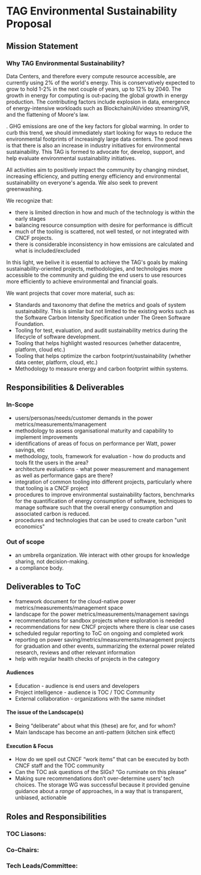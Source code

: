 # TAG Environmental Sustainability Proposal

## Mission Statement

### Why TAG Environmental Sustainability? 

Data Centers, and therefore every compute resource accessible, are currently using 2% of the world's energy. This is conservatively expected to grow to hold 1-2% in the next couple of years, up to 12% by 2040. The growth in energy for computing is out-pacing the global growth in energy production. The contributing factors include explosion in data, emergence of energy-intensive workloads such as Blockchain/AI/video streaming/VR, and the flattening of Moore's law. 

<!--- The energy consumption of data centers is therefore causing half of the Greenhouse gas (GHG) emissions of countries like Germany or Japan // these numbers are too incredidably high, please provide data source. For reference, the number in US is about 0.5% -->. GHG emissions are one of the key factors for global warming. In order to curb this trend, we should immediately start looking for ways to reduce the environmental footprints of increasingly large data centers. The good news is that there is also an increase in industry initiatives for environmental sustainability. This TAG is formed to advocate for, develop, support, and help evaluate environmental sustainability initiatives.

All activities aim to positively impact the community by changing mindset, increasing efficiency, and putting energy efficiency and environmental sustainability on everyone's agenda.  We also seek to prevent greenwashing.

We recognize that: 
- there is limited direction in how and much of the technology is within the early stages
- balancing resource consumption with desire for performance is difficult
- much of the tooling is scattered, not well tested, or not integrated with CNCF projects.
- there is considerable inconsistency in how emissions are calculated and what is included/excluded
 
In this light, we belive it is essential to achieve the TAG's goals by making sustainability-oriented projects, methodologies, and technologies more accessible to the community and guiding the end users to use resources more efficiently to achieve environmental and financial goals.


We want projects that cover more material, such as:
 - Standards and taxonomy that define the metrics and goals of system sustainability. This is similar but not limited to the existing works such as the Software Carbon Intensity Specification under The Green Software Foundation.
 - Tooling for test, evaluation, and audit sustainability metrics during the lifecycle of software development.
 - Tooling that helps highlight wasted resources (whether datacentre, platform, cloud etc.)
 - Tooling that helps optimize the carbon footprint/sustainability (whether data center, platform, cloud, etc.) 
 - Methodology to measure energy and carbon footprint within systems.

## Responsibilities & Deliverables

### In-Scope

- users/personas/needs/customer demands in the power metrics/measurements/management
- methodology to assess organisational maturity and capability to implement improvements
- identifications of areas of focus on performance per Watt, power savings, etc
- methodology, tools, framework for evaluation - how do products and tools fit the users in the area?
- architecture evaluations - what power measurement and management as well as performance gaps are there?
- integration of common tooling into different projects, particularly where that tooling is a CNCF project 
- procedures to improve environmental sustainability factors, benchmarks for the quantification of energy consumption of software, techniques to manage software such that the overall energy consumption and associated carbon is reduced.
- procedures and technologies that can be used to create carbon <!--- please explain how this related to CNCF and open source -->"unit economics"

### Out of scope
<!---
- a standards body: We won't be creating standards. 
- a certification board for applicability to sustainability for individual projects.
// Per William C: Will this prevent working on defining the equivalent of a "Software Energy Index" to agree on a way to calculate the actual energy consumed by a software delivering a service and taking into account the indirect energy impact (like energy consumed by external storage consumed by the Pod, or the network paths used by an intercommunication of microservices)
-  We will not answer any specific questions regarding the state of any project unless there is some impact to cloud-specific systems. //what does this mean? can this be rephrased, e.g. not to address questions/issues of non-CNCF projects? 
 --->
- an umbrella organization. We interact with other groups for knowledge sharing, not decision-making.
- a compliance body.

## Deliverables to ToC

- framework document for the cloud-native power metrics/measurements/management space
- landscape for the power metrics/measurements/management savings
- recommendations for sandbox projects where exploration is needed
- recommendations for new CNCF projects where there is clear use cases
- scheduled regular reporting to ToC on ongoing and completed work
- reporting on power saving/metrics/measurements/management projects for graduation and other events, summarizing the external power related research, reviews and other relevant information
- help with regular health checks of projects in the category

#### Audiences

- Education - audience is end users and developers
- Project intelligence - audience is TOC / TOC Community
- External collaboration - organizations with the same mindset

#### The issue of the Landscape(s)

- Being “deliberate” about what this (these) are for, and for whom?
- Main landscape has become an anti-pattern (kitchen sink effect)

#### Execution & Focus

- How do we spell out CNCF “work items” that can be executed by both CNCF staff and the TOC community
- Can the TOC ask questions of the SIGs?  “Go ruminate on this please”
- Making sure recommendations don’t over-determine users’ tech choices.  The storage WG was successful because it provided genuine guidance about a *range* of approaches, in a way that is transparent, unbiased, actionable

## Roles and Responsibilities

### TOC Liasons: 

### Co-Chairs:

### Tech Leads/Committee: 